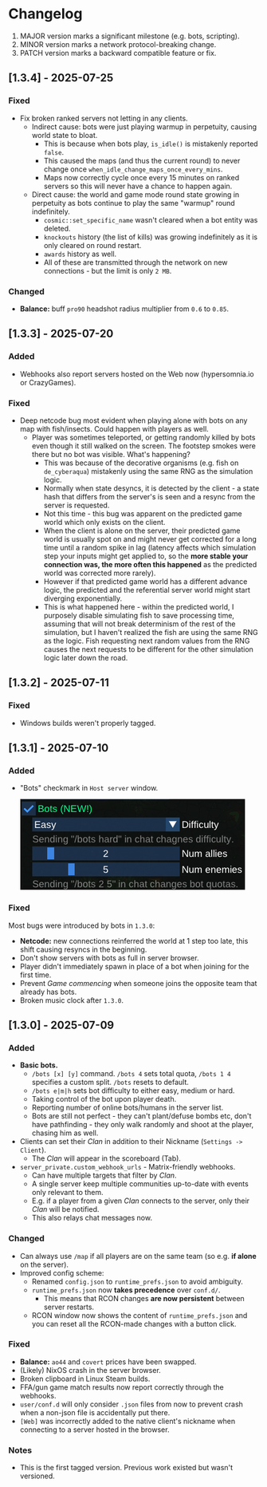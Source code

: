 # Changelog

1. MAJOR version marks a significant milestone (e.g. bots, scripting).
2. MINOR version marks a network protocol-breaking change.
3. PATCH version marks a backward compatible feature or fix.

## [1.3.4] - 2025-07-25

### Fixed

- Fix broken ranked servers not letting in any clients.
	- Indirect cause: bots were just playing warmup in perpetuity, causing world state to bloat.
		- This is because when bots play, `is_idle()` is mistakenly reported `false`.
		- This caused the maps (and thus the current round) to never change once `when_idle_change_maps_once_every_mins`.
		- Maps now correctly cycle once every 15 minutes on ranked servers so this will never have a chance to happen again.
	- Direct cause: the world and game mode round state growing in perpetuity as bots continue to play the same "warmup" round indefinitely.
		- `cosmic::set_specific_name` wasn't cleared when a bot entity was deleted.
		- `knockouts` history (the list of kills) was growing indefinitely as it is only cleared on round restart.
		- `awards` history as well.
		- All of these are transmitted through the network on new connections - but the limit is only `2 MB`.

### Changed

- **Balance:** buff `pro90` headshot radius multiplier from `0.6` to `0.85`.

## [1.3.3] - 2025-07-20

### Added

- Webhooks also report servers hosted on the Web now (hypersomnia.io or CrazyGames).

### Fixed

- Deep netcode bug most evident when playing alone with bots on any map with fish/insects. Could happen with players as well.
	- Player was sometimes teleported, or getting randomly killed by bots even though it still walked on the screen. The footstep smokes were there but no bot was visible. What's happening?
		- This was because of the decorative organisms (e.g. fish on `de_cyberaqua`) mistakenly using the same RNG as the simulation logic.
		- Normally when state desyncs, it is detected by the client - a state hash that differs from the server's is seen and a resync from the server is requested.
		- Not this time - this bug was apparent on the predicted game world which only exists on the client.
		- When the client is alone on the server, their predicted game world is usually spot on and might never get corrected for a long time until a random spike in lag (latency affects which simulation step your inputs might get applied to, so the **more stable your connection was, the more often this happened** as the predicted world was corrected more rarely).
		- However if that predicted game world has a different advance logic, the predicted and the referential server world might start diverging exponentially.
		- This is what happened here - within the predicted world, I purposely disable simulating fish to save processing time, assuming that will not break determinism of the rest of the simulation, but I haven't realized the fish are using the same RNG as the logic. Fish requesting next random values from the RNG causes the next requests to be different for the other simulation logic later down the road.

## [1.3.2] - 2025-07-11

### Fixed

- Windows builds weren't properly tagged.

## [1.3.1] - 2025-07-10

### Added

- "Bots" checkmark in `Host server` window.

  ![bots_check](docs/images/bots.png)

### Fixed

Most bugs were introduced by bots in `1.3.0`:

- **Netcode:** new connections reinferred the world at 1 step too late, this shift causing resyncs in the beginning.
- Don't show servers with bots as full in server browser.
- Player didn't immediately spawn in place of a bot when joining for the first time.
- Prevent _Game commencing_ when someone joins the opposite team that already has bots.
- Broken music clock after `1.3.0`.

## [1.3.0] - 2025-07-09

### Added

- **Basic bots.**
	- `/bots [x] [y]` command. `/bots 4` sets total quota, `/bots 1 4` specifies a custom split. `/bots` resets to default.
	- `/bots e|m|h` sets bot difficulty to either easy, medium or hard.
	- Taking control of the bot upon player death.
	- Reporting number of online bots/humans in the server list.
	- Bots are still not perfect - they can't plant/defuse bombs etc, don't have pathfinding - they only walk randomly and shoot at the player, chasing him as well.
- Clients can set their *Clan* in addition to their Nickname (`Settings -> Client`).
	- The *Clan* will appear in the scoreboard (Tab).
- `server_private.custom_webhook_urls` - Matrix-friendly webhooks.
	- Can have multiple targets that filter by *Clan*.
	- A single server keep multiple communities up-to-date with events only relevant to them.
	- E.g. if a player from a given _Clan_ connects to the server, only their _Clan_ will be notified.
	- This also relays chat messages now.

### Changed

- Can always use `/map` if all players are on the same team (so e.g. **if alone** on the server).
- Improved config scheme:
	- Renamed `config.json` to `runtime_prefs.json` to avoid ambiguity.
	- `runtime_prefs.json` now **takes precedence** over `conf.d/`.
		- This means that RCON changes **are now persistent** between server restarts.
	- RCON window now shows the content of `runtime_prefs.json` and you can reset all the RCON-made changes with a button click.

### Fixed

- **Balance:** `ao44` and `covert` prices have been swapped.
- (Likely) NixOS crash in the server browser.
- Broken clipboard in Linux Steam builds.
- FFA/gun game match results now report correctly through the webhooks.
- `user/conf.d` will only consider `.json` files from now to prevent crash when a non-json file is accidentally put there.
- `[Web]` was incorrectly added to the native client's nickname when connecting to a server hosted in the browser.

### Notes

- This is the first tagged version. Previous work existed but wasn't versioned.
